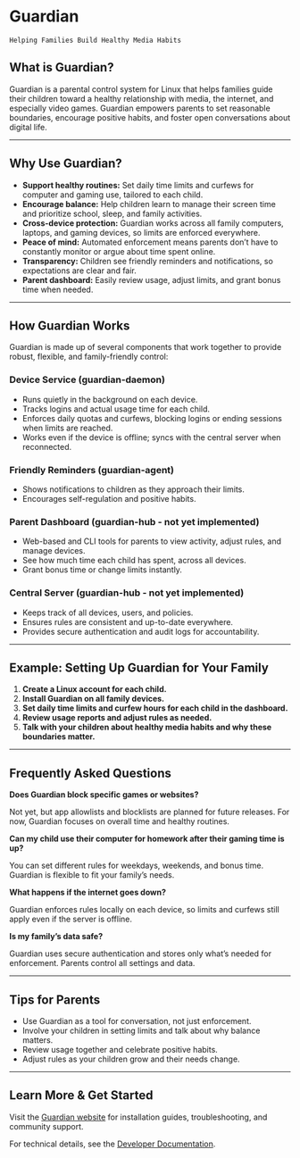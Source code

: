 
# Guardian

    Helping Families Build Healthy Media Habits

## What is Guardian?

Guardian is a parental control system for Linux that helps families guide their children toward a healthy relationship
with media, the internet, and especially video games. Guardian empowers parents to set reasonable boundaries, encourage
positive habits, and foster open conversations about digital life.

---

## Why Use Guardian?

- **Support healthy routines:** Set daily time limits and curfews for computer and gaming use, tailored to each child.
- **Encourage balance:** Help children learn to manage their screen time and prioritize school, sleep, and family activities.
- **Cross-device protection:** Guardian works across all family computers, laptops, and gaming devices, so limits are
  enforced everywhere.
- **Peace of mind:** Automated enforcement means parents don’t have to constantly monitor or argue about time spent online.
- **Transparency:** Children see friendly reminders and notifications, so expectations are clear and fair.
- **Parent dashboard:** Easily review usage, adjust limits, and grant bonus time when needed.

---

## How Guardian Works

Guardian is made up of several components that work together to provide robust, flexible, and family-friendly control:

### Device Service (guardian-daemon)

- Runs quietly in the background on each device.
- Tracks logins and actual usage time for each child.
- Enforces daily quotas and curfews, blocking logins or ending sessions when limits are reached.
- Works even if the device is offline; syncs with the central server when reconnected.

### Friendly Reminders (guardian-agent)

- Shows notifications to children as they approach their limits.
- Encourages self-regulation and positive habits.

### Parent Dashboard (guardian-hub - not yet implemented)

- Web-based and CLI tools for parents to view activity, adjust rules, and manage devices.
- See how much time each child has spent, across all devices.
- Grant bonus time or change limits instantly.

### Central Server (guardian-hub - not yet implemented)

- Keeps track of all devices, users, and policies.
- Ensures rules are consistent and up-to-date everywhere.
- Provides secure authentication and audit logs for accountability.

---

## Example: Setting Up Guardian for Your Family

1. **Create a Linux account for each child.**
2. **Install Guardian on all family devices.**
3. **Set daily time limits and curfew hours for each child in the dashboard.**
4. **Review usage reports and adjust rules as needed.**
5. **Talk with your children about healthy media habits and why these boundaries matter.**

---

## Frequently Asked Questions

**Does Guardian block specific games or websites?**

Not yet, but app allowlists and blocklists are planned for future releases. For now, Guardian focuses on overall time
and healthy routines.

**Can my child use their computer for homework after their gaming time is up?**

You can set different rules for weekdays, weekends, and bonus time. Guardian is flexible to fit your family’s needs.

**What happens if the internet goes down?**

Guardian enforces rules locally on each device, so limits and curfews still apply even if the server is offline.

**Is my family’s data safe?**

Guardian uses secure authentication and stores only what’s needed for enforcement. Parents control all settings and data.

---

## Tips for Parents

- Use Guardian as a tool for conversation, not just enforcement.
- Involve your children in setting limits and talk about why balance matters.
- Review usage together and celebrate positive habits.
- Adjust rules as your children grow and their needs change.

---

## Learn More & Get Started

Visit the [Guardian website](https://github.com/yourproject/guardian) for installation guides, troubleshooting, and
community support.

For technical details, see the [Developer Documentation](developer/index.md).
